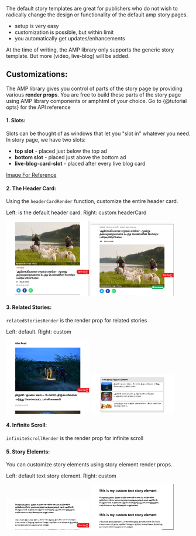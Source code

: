 The default story templates are great for publishers who do not wish to radically change the design or functionality of the default amp story pages.

- setup is very easy
- customization is possible, but within limit
- you automatically get updates/enhancements

At the time of writing, the AMP library only supports the generic story template. But more (video, live-blog) will be added.

## Customizations:

The AMP library gives you control of parts of the story page by providing various **render props**. You are free to build these parts of the story page using AMP library components or amphtml of your choice. Go to {@tutorial opts} for the API reference

#### 1. Slots:

Slots can be thought of as windows that let you "slot in" whatever you need. In story page, we have two slots:

- **top slot** - placed just below the top ad
- **bottom slot** - placed just above the bottom ad
- **live-blog-card-slot** - placed after every live blog card

<a id="slots_link" href="./story-page-slots.png" target="_blank">Image For Reference</a>

#### 2. The Header Card:

Using the `headerCardRender` function, customize the entire header card.

Left: is the default header card. Right: custom headerCard

<div>
  <div style="display: inline-block; width: 45%;"><img src="./headerCardRender/without.png"></div>
  <div style="display: inline-block; width: 45%;"><img src="./headerCardRender/with.png"></div>
</div>

#### 3. Related Stories:

`relatedStoriesRender` is the render prop for related stories

Left: default. Right: custom

<div>
  <div style="display: inline-block; width: 45%;"><img src="./relatedStoriesRender/without.png"></div>
  <div style="display: inline-block; width: 45%;"><img src="./relatedStoriesRender/with.png"></div>
</div>

#### 4. Infinite Scroll:

`infiniteScrollRender` is the render prop for infinite scroll

#### 5. Story Elelemts:

You can customize story elements using story element render props.

Left: default text story element. Right: custom

<div>
  <div style="display: inline-block; width: 45%;"><img src="./storyElement-text/without.png"></div>
  <div style="display: inline-block; width: 45%;"><img src="./storyElement-text/with.png"></div>
</div>

